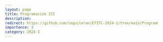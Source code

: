 ```yaml
---
layout: page
title: Programación III
description:
redirect: https://github.com/saguileran/ETITC-2024-1/tree/main/Programming%203
importance: 3
category: 2024-I
---
```

